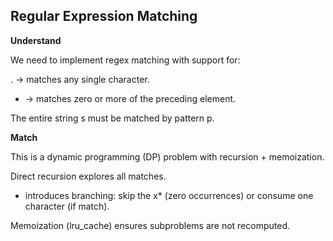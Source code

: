 ## Regular Expression Matching
**Understand**

We need to implement regex matching with support for:

. → matches any single character.

* → matches zero or more of the preceding element.

The entire string s must be matched by pattern p.

**Match**

This is a dynamic programming (DP) problem with recursion + memoization.

Direct recursion explores all matches.

* introduces branching: skip the x* (zero occurrences) or consume one character (if match).

Memoization (lru_cache) ensures subproblems are not recomputed.